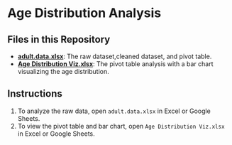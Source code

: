 # Age Distribution Analysis

## Files in this Repository

- **[adult.data.xlsx](link-to-xlsx)**: The raw dataset,cleaned dataset, and pivot table.
- **[Age Distribution Viz.xlsx](link-to-xlsx)**: The pivot table analysis with a bar chart visualizing the age distribution.

## Instructions

1. To analyze the raw data, open `adult.data.xlsx` in Excel or Google Sheets.
2. To view the pivot table and bar chart, open `Age Distribution Viz.xlsx` in Excel or Google Sheets.
